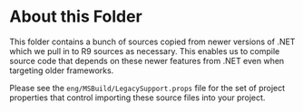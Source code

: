 # About this Folder

This folder contains a bunch of sources copied from newer versions of .NET which we pull in to
R9 sources as necessary. This enables us to compile source code that depends on these newer
features from .NET even when targeting older frameworks.

Please see the `eng/MSBuild/LegacySupport.props` file for the set of project properties that control importing
these source files into your project.
